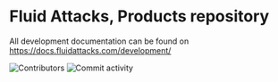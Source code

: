 # Fluid Attacks, Products repository

All development documentation
can be found on https://docs.fluidattacks.com/development/

![Contributors](https://img.shields.io/gitlab/contributors/fluidattacks/product?color=blueviolet&label=Contributors&labelColor=success)
![Commit activity](https://img.shields.io/gitlab/commit-activity/m/fluidattacks/product?color=blueviolet&label=Commits&labelColor=success)
